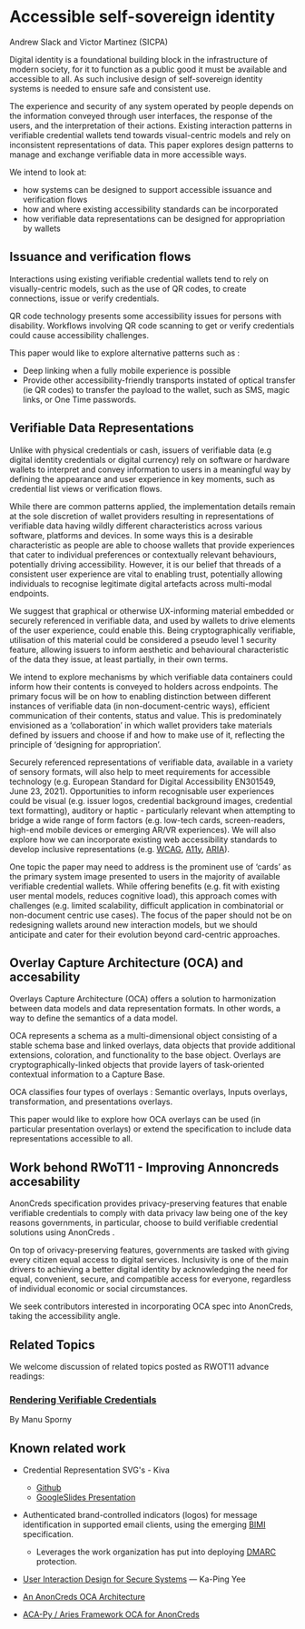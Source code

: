 # Accessible self-sovereign identity

Andrew Slack and Victor Martinez (SICPA)

Digital identity is a foundational building block in the infrastructure of modern society, for it to function as a public good it must be available and accessible to all. As such inclusive design of self-sovereign identity systems is needed to ensure safe and consistent use.

The experience and security of any system operated by people depends on the information conveyed through user interfaces, the response of the users, and the interpretation of their actions. Existing interaction patterns in verifiable credential wallets tend towards visual-centric models and rely on inconsistent representations of data. This paper explores design patterns to manage and exchange verifiable data in more accessible ways.

We intend to look at:

- how systems can be designed to support accessible issuance and verification flows
- how and where existing accessibility standards can be incorporated
- how verifiable data representations can be designed for appropriation by wallets

## Issuance and verification flows

Interactions using existing verifiable credential wallets tend to rely on visually-centric models, such as the use of QR codes, to create connections, issue or verify credentials. 

QR code technology presents some accessibility issues for persons with disability. Workflows involving QR code scanning to get or verify credentials could cause accessibility challenges. 

This paper would like to explore alternative patterns such as : 
* Deep linking when a fully mobile experience is possible 
* Provide other accessibility-friendly transports instated of optical transfer (ie QR codes) to transfer the payload to the wallet, such as SMS, magic links, or One Time passwords.


## Verifiable Data Representations

Unlike with physical credentials or cash, issuers of verifiable data (e.g digital identity credentials or digital currency) rely on software or hardware wallets to interpret and convey information to users in a meaningful way by defining the appearance and user experience in key moments, such as credential list views or verification flows.

While there are common patterns applied, the implementation details remain at the sole discretion of wallet providers resulting in representations of verifiable data having wildly different characteristics across various software, platforms and devices. In some ways this is a desirable characteristic as people are able to choose wallets that provide experiences that cater to individual preferences or contextually relevant behaviours, potentially driving accessibility. However, it is our belief that threads of a consistent user experience are vital to enabling trust, potentially allowing individuals to recognise legitimate digital artefacts across multi-modal endpoints. 

We suggest that graphical or otherwise UX-informing material embedded or securely referenced in verifiable data, and used by wallets to drive elements of the user experience, could enable this. Being cryptographically verifiable, utilisation of this material could be considered a pseudo level 1 security feature, allowing issuers to inform aesthetic and behavioural characteristic of the data they issue, at least partially, in their own terms.

We intend to explore mechanisms by which verifiable data containers could inform how their contents is conveyed to holders across endpoints. The primary focus will be on how to enabling distinction between different instances of verifiable data (in non-document-centric ways), efficient communication of their contents, status and value. This is predominately envisioned as a ‘collaboration’ in which wallet providers take materials defined by issuers and choose if and how to make use of it, reflecting the principle of ‘designing for appropriation’.

Securely referenced representations of verifiable data, available in a variety of sensory formats, will also help to meet requirements for accessible technology (e.g. European Standard for Digital Accessibility EN301549, June 23, 2021). Opportunities to inform recognisable user experiences could be visual (e.g. issuer logos, credential background images, credential text formatting), auditory or haptic - particularly relevant when attempting to bridge a wide range of form factors (e.g. low-tech cards, screen-readers, high-end mobile devices or emerging AR/VR experiences). We will also explore how we can incorporate existing web accessibility standards to develop inclusive representations (e.g. [WCAG](https://www.w3.org/WAI/standards-guidelines/wcag/), [A11y](https://www.a11yproject.com), [ARIA](https://developer.mozilla.org/enUS/docs/Web/Accessibility/ARIA)).

One topic the paper may need to address is the prominent use of ‘cards’ as the primary system image presented to users in the majority of available verifiable credential wallets. While offering benefits (e.g. fit with existing user mental models, reduces cognitive load), this approach comes with challenges (e.g. limited scalability, difficult application in combinatorial or non-document centric use cases). The focus of the paper should not be on redesigning wallets around new interaction models, but we should anticipate and cater for their evolution beyond card-centric approaches.

## Overlay Capture Architecture (OCA) and accesability

Overlays Capture Architecture (OCA) offers a solution to harmonization between data models and data representation formats. In other words, a way to define the semantics of a data model. 

OCA represents a schema as a multi-dimensional object consisting of a stable schema base and linked overlays, data objects that provide additional extensions, coloration, and functionality to the base object. Overlays are cryptographically-linked objects that provide layers of task-oriented contextual information to a Capture Base. 

OCA classifies four types of overlays : Semantic overlays, Inputs overlays, transformation, and presentations overlays. 

This paper would like to explore how OCA overlays can be used  (in particular presentation overlays)  or extend the specification to include data representations accessible to all.


## Work behond RWoT11 - Improving Annoncreds accesability

AnonCreds specification provides privacy-preserving features that enable verifiable credentials to comply with data privacy law being one of the key reasons governments, in particular, choose to build verifiable credential solutions using AnonCreds . 

On top of orivacy-preserving features, governments are tasked with giving every citizen equal access to digital services. Inclusivity is one of the main drivers to achieving a better digital identity by acknowledging the need for equal, convenient, secure, and compatible access for everyone, regardless of individual economic or social circumstances.

We seek contributors interested in incorporating OCA spec into AnonCreds, taking the accessibility angle.


## Related Topics

We welcome discussion of related topics posted as RWOT11 advance readings:

### [Rendering Verifiable Credentials](https://github.com/WebOfTrustInfo/rwot11-the-hague/blob/master/advance-readings/rendering-verifiable-credentials.md)  
By Manu Sporny

## Known related work

- Credential Representation SVG's - Kiva
  - [Github](https://github.com/kiva/credential-representation)
  - [GoogleSlides Presentation](https://docs.google.com/presentation/d/11bsfTnROju2dveI2fK2uzAtPMQR6YqKCjZflfPa1IWU/edit?ts=60ca5327#slide=id.ge046b0965b_0_24)

- Authenticated brand-controlled indicators (logos) for message identification in supported email clients, using the emerging [BIMI](https://bimigroup.org) specification.
  - Leverages the work organization has put into deploying [DMARC](https://support.google.com/a/answer/2466580?hl=en) protection.

- [User Interaction Design for Secure Systems](http://zesty.ca/pubs/csd-02-1184.pdf) — Ka-Ping Yee

- [An AnonCreds OCA Architecture](https://docs.google.com/presentation/d/1Ps7OPrcQBSem6ygSLSYoYq3HfpNevNYYy5e2ziGjsqU/edit#slide=id.p)

- [ACA-Py / Aries Framework
OCA for AnonCreds](https://docs.google.com/presentation/d/1oRgc0PCfWPlMOtkyAHHedNezws9FghTR6bhCJozH4Fw/view#slide=id.g1420d9ceec7_0_0)




